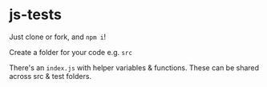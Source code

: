 # js-tests
Just clone or fork, and `npm i`!

Create a folder for your code e.g. `src`

There's an `index.js` with helper variables & functions. These can be shared across src & test folders.
